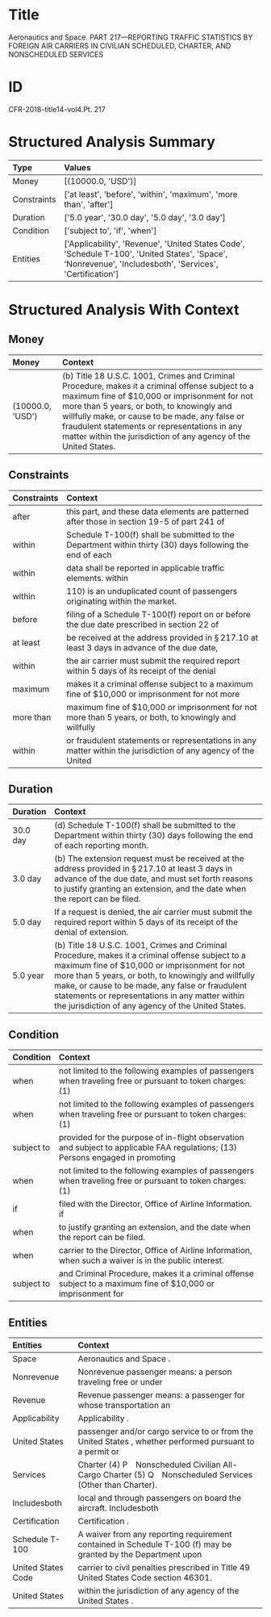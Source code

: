 # Title

 Aeronautics and Space. PART 217—REPORTING TRAFFIC STATISTICS BY FOREIGN AIR CARRIERS IN CIVILIAN SCHEDULED, CHARTER, AND NONSCHEDULED SERVICES


# ID

 CFR-2018-title14-vol4.Pt. 217


# Structured Analysis Summary

| Type        | Values                                                                                                                                                    |
|:------------|:----------------------------------------------------------------------------------------------------------------------------------------------------------|
| Money       | [(10000.0, 'USD')]                                                                                                                                        |
| Constraints | ['at least', 'before', 'within', 'maximum', 'more than', 'after']                                                                                         |
| Duration    | ['5.0 year', '30.0 day', '5.0 day', '3.0 day']                                                                                                            |
| Condition   | ['subject to', 'if', 'when']                                                                                                                              |
| Entities    | ['Applicability', 'Revenue', 'United States Code', 'Schedule T-100', 'United States', 'Space', 'Nonrevenue', 'Includesboth', 'Services', 'Certification'] |


# Structured Analysis With Context

 


## Money

| Money            | Context                                                                                                                                                                                                                                                                                                                                                             |
|:-----------------|:--------------------------------------------------------------------------------------------------------------------------------------------------------------------------------------------------------------------------------------------------------------------------------------------------------------------------------------------------------------------|
| (10000.0, 'USD') | (b) Title 18 U.S.C. 1001, Crimes and Criminal Procedure, makes it a criminal offense subject to a maximum fine of $10,000 or imprisonment for not more than 5 years, or both, to knowingly and willfully make, or cause to be made, any false or fraudulent statements or representations in any matter within the jurisdiction of any agency of the United States. |


## Constraints

| Constraints   | Context                                                                                                       |
|:--------------|:--------------------------------------------------------------------------------------------------------------|
| after         | this part, and these data elements are patterned after those in section 19-5 of part 241 of                   |
| within        | Schedule T-100(f) shall be submitted to the Department within thirty (30) days following the end of each      |
| within        | data shall be reported in applicable traffic elements. within                                                 |
| within        | 110) is an unduplicated count of passengers originating within  the market.                                   |
| before        | filing of a Schedule T-100(f) report on or before the due date prescribed in section 22 of                    |
| at least      | be received at the address provided in &#167;&#8201;217.10 at least 3 days in advance of the due date,        |
| within        | the air carrier must submit the required report within 5 days of its receipt of the denial                    |
| maximum       | makes it a criminal offense subject to a maximum fine of $10,000 or imprisonment for not more                 |
| more than     | maximum fine of $10,000 or imprisonment for not more than 5 years, or both, to knowingly and willfully        |
| within        | or fraudulent statements or representations in any matter within the jurisdiction of any agency of the United |


## Duration

| Duration   | Context                                                                                                                                                                                                                                                                                                                                                             |
|:-----------|:--------------------------------------------------------------------------------------------------------------------------------------------------------------------------------------------------------------------------------------------------------------------------------------------------------------------------------------------------------------------|
| 30.0 day   | (d) Schedule T-100(f) shall be submitted to the Department within thirty (30) days following the end of each reporting month.                                                                                                                                                                                                                                       |
| 3.0 day    | (b) The extension request must be received at the address provided in &#167;&#8201;217.10 at least 3 days in advance of the due date, and must set forth reasons to justify granting an extension, and the date when the report can be filed.                                                                                                                       |
| 5.0 day    | If a request is denied, the air carrier must submit the required report within 5 days of its receipt of the denial of extension.                                                                                                                                                                                                                                    |
| 5.0 year   | (b) Title 18 U.S.C. 1001, Crimes and Criminal Procedure, makes it a criminal offense subject to a maximum fine of $10,000 or imprisonment for not more than 5 years, or both, to knowingly and willfully make, or cause to be made, any false or fraudulent statements or representations in any matter within the jurisdiction of any agency of the United States. |


## Condition

| Condition   | Context                                                                                                                        |
|:------------|:-------------------------------------------------------------------------------------------------------------------------------|
| when        | not limited to the following examples of passengers when traveling free or pursuant to token charges: (1)                      |
| when        | not limited to the following examples of passengers when traveling free or pursuant to token charges: (1)                      |
| subject to  | provided for the purpose of in-flight observation and subject to applicable FAA regulations; (13) Persons engaged in promoting |
| when        | not limited to the following examples of passengers when traveling free or pursuant to token charges: (1)                      |
| if          | filed with the Director, Office of Airline Information. if                                                                     |
| when        | to justify granting an extension, and the date when  the report can be filed.                                                  |
| when        | carrier to the Director, Office of Airline Information, when  such a waiver is in the public interest.                         |
| subject to  | and Criminal Procedure, makes it a criminal offense subject to a maximum fine of $10,000 or imprisonment for                   |


## Entities

| Entities           | Context                                                                                                              |
|:-------------------|:---------------------------------------------------------------------------------------------------------------------|
| Space              | Aeronautics and  Space .                                                                                             |
| Nonrevenue         | Nonrevenue passenger means: a person traveling free or under                                                         |
| Revenue            | Revenue passenger means: a passenger for whose transportation an                                                     |
| Applicability      | Applicability .                                                                                                      |
| United States      | passenger and/or cargo service to or from the United States , whether performed pursuant to a permit or              |
| Services           | Charter (4) P&#8195;Nonscheduled Civilian All-Cargo Charter (5) Q&#8195;Nonscheduled Services  (Other than Charter). |
| Includesboth       | local and through passengers on board the aircraft. Includesboth                                                     |
| Certification      | Certification .                                                                                                      |
| Schedule T-100     | A waiver from any reporting requirement contained in Schedule T-100 (f) may be granted by the Department upon        |
| United States Code | carrier to civil penalties prescribed in Title 49 United States Code  section 46301.                                 |
| United States      | within the jurisdiction of any agency of the United States .                                                         |


